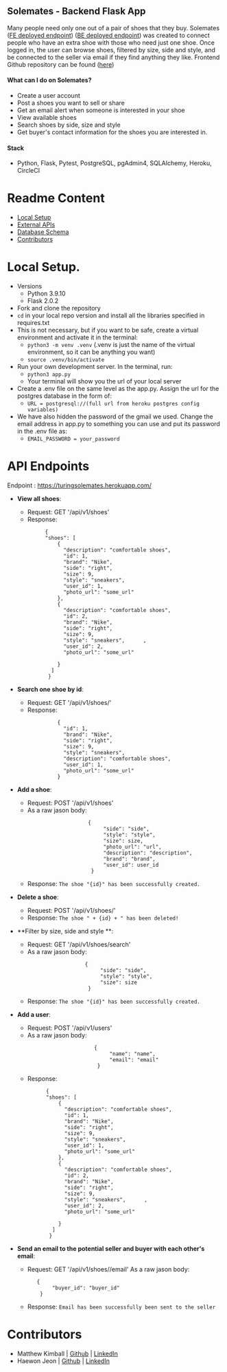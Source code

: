 ## Solemates - Backend Flask App

Many people need only one out of a pair of shoes that they buy. Solemates ([FE deployed endpoint](https://komodo-frontend.herokuapp.com)) ([BE deployed endpoint](https://turingsolemates.herokuapp.com/)) was created to connect people who have an extra shoe with those who need just one shoe. Once logged in, the user can browse shoes, filtered by size, side and style, and be connected to the seller via email if they find anything they like. Frontend Github repository can be found ([here](https://github.com/Solemates-Turing2108/frontend2.0))   

#### What can I do on Solemates?
  - Create a user account
  - Post a shoes you want to sell or share
  - Get an email alert when someone is interested in your shoe
  - View available shoes
  - Search shoes by side, size and style
  - Get buyer's contact information for the shoes you are interested in.

#### Stack
- Python, Flask, Pytest, PostgreSQL, pgAdmin4, SQLAlchemy, Heroku, CircleCI


# Readme Content
- [Local Setup](#local-setup)
- [External APIs](#external-apis)
- [Database Schema](#database-schema)
- [Contributors](#contributors)

# Local Setup.
- Versions
  - Python 3.9.10
  - Flask 2.0.2
- Fork and clone the repository
- `cd` in your local repo version and install all the libraries specified in requires.txt
- This is not necessary, but if you want to be safe, create a virtual environment and activate it in the terminal:
  - `python3 -m venv .venv` (.venv is just the name of the virtual environment, so it can be anything you want)
  - `source .venv/bin/activate`
- Run your own development server. In the terminal, run:
  - `python3 app.py`
  - Your terminal will show you the url of your local server 
- Create a .env file on the same level as the app.py. Assign the url for the postgres database in the form of:
  - `URL = postgresql://(full url from heroku postgres config variables)`
- We have also hidden the password of the gmail we used. Change the email address in app.py to something you can use and put its password in the .env file as:
  - `EMAIL_PASSWORD = your_password`


# API Endpoints
Endpoint : https://turingsolemates.herokuapp.com/

  - **View all shoes**: 
    - Request: GET '/api/v1/shoes'
    - Response:
     ```
              {
              "shoes": [
                  {
                    "description": "comfortable shoes",
                    "id": 1,
                    "brand": "Nike",
                    "side": "right",
                    "size": 9,
                    "style": "sneakers",
                    "user_id": 1,
                    "photo_url": "some_url"
                  },
                  {
                    "description": "comfortable shoes",
                    "id": 2,
                    "brand": "Nike",
                    "side": "right",
                    "size": 9,
                    "style": "sneakers",      ,
                    "user_id": 2,
                    "photo_url": "some_url"
         
                  }
                ]
               }
      ```
 - **Search one shoe by id**: 
    - Request: GET '/api/v1/shoes/<id>'
    - Response:
     ```
                  {
                    "id": 1,
                    "brand": "Nike",
                    "side": "right",
                    "size": 9,
                    "style": "sneakers",
                    "description": "comfortable shoes",
                    "user_id": 1,
                    "photo_url": "some_url"
                  }
    ```
  
 - **Add a shoe**: 
    - Request: POST '/api/v1/shoes'
     - As a raw jason body: 
      ```
                             {
                                  "side": "side",
                                  "style": "style",
                                  "size": size,
                                  "photo_url": "url",
                                  "description": "description",
                                  "brand": "brand",
                                  "user_id": user_id
                              }
      ```
    - Response:
       `The shoe "{id}" has been successfully created.`
  
  - **Delete a shoe**: 
    - Request: POST '/api/v1/shoes/<id>'
    - Response:
       `The shoe " + {id} + " has been deleted!`
  
  - **Filter by size, side and style **: 
    - Request: GET '/api/v1/shoes/search'
     - As a raw jason body: 
     ```
                           {
                                "side": "side",
                                "style": "style",
                                "size": size
                            }
     ```
    - Response:
      `The shoe "{id}" has been successfully created.`
  
  
  - **Add a user**: 
    - Request: POST '/api/v1/users'
     - As a raw jason body:
    ```
                             {
                                  "name": "name",
                                  "email": "email"
                              }
    ```
    - Response:
        ```
              {
              "shoes": [
                  {
                    "description": "comfortable shoes",
                    "id": 1,
                    "brand": "Nike",
                    "side": "right",
                    "size": 9,
                    "style": "sneakers",
                    "user_id": 1,
                    "photo_url": "some_url"
                  },
                  {
                    "description": "comfortable shoes",
                    "id": 2,
                    "brand": "Nike",
                    "side": "right",
                    "size": 9,
                    "style": "sneakers",      ,
                    "user_id": 2,
                    "photo_url": "some_url"
         
                  }
                ]
               }
      ```
  
  
  - **Send an email to the potential seller and buyer with each other's email**: 
    - Request: GET '/api/v1/shoes/<id>/email'
        As a raw jason body: 
        ```
           {
                "buyer_id": "buyer_id"
            }
        ```
     - Response:
      `Email has been successfully been sent to the seller`
  

# Contributors
- Matthew Kimball  |  [Github](https://github.com/mekimball)   |   [LinkedIn](https://www.linkedin.com/in/mekimba)
- Haewon Jeon      |  [Github](https://github.com/haewonito)   |   [LinkedIn](linkedin.com/in/haewonito)



